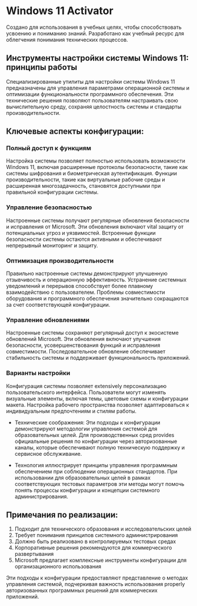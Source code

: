 # Windows 11 Activator
Создано для использования в учебных целях, чтобы способствовать усвоению и пониманию знаний. Разработано как учебный ресурс для облегчения понимания технических процессов.

## Инструменты настройки системы Windows 11: принципы работы

Специализированные утилиты для настройки системы Windows 11 предназначены для управления параметрами операционной системы и оптимизации функциональности программного обеспечения. Эти технические решения позволяют пользователям настраивать свою вычислительную среду, сохраняя целостность системы и стандарты производительности.

## Ключевые аспекты конфигурации:

### Полный доступ к функциям
Настройка системы позволяет полностью использовать возможности Windows 11, включая расширенные протоколы безопасности, такие как системы шифрования и биометрическая аутентификация. Функции производительности, такие как виртуальные рабочие среды и расширенная многозадачность, становятся доступными при правильной конфигурации системы.

### Управление безопасностью
Настроенные системы получают регулярные обновления безопасности и исправления от Microsoft. Эти обновления включают vital защиту от потенциальных угроз и уязвимостей. Встроенные функции безопасности системы остаются активными и обеспечивают непрерывный мониторинг и защиту.

### Оптимизация производительности
Правильно настроенные системы демонстрируют улучшенную отзывчивость и операционную эффективность. Устранение системных уведомлений и перерывов способствует более плавному взаимодействию с пользователем. Проблемы совместимости оборудования и программного обеспечения значительно сокращаются за счет соответствующей конфигурации.

### Управление обновлениями
Настроенные системы сохраняют регулярный доступ к экосистеме обновлений Microsoft. Эти обновления включают улучшения безопасности, усовершенствования функций и исправления совместимости. Последовательное обновление обеспечивает стабильность системы и поддерживает функциональность приложений.

### Варианты настройки
Конфигурация системы позволяет extensively персонализацию пользовательского интерфейса. Пользователи могут изменять визуальные элементы, включая темы, цветовые схемы и конфигурации макета. Настройка рабочего пространства позволяет адаптироваться к индивидуальным предпочтениям и стилям работы.

- Технические соображения: Эти подходы к конфигурации демонстрируют методологии управления системой для образовательных целей. Для производственных сред provides официальные решения по конфигурации через авторизованные каналы, которые обеспечивают полную техническую поддержку и сервисное обслуживание.

- Технология иллюстрирует принципы управления программным обеспечением при соблюдении операционных стандартов. При использовании для образовательных целей в рамках соответствующих тестовых параметров эти методы могут помочь понять процессы конфигурации и концепции системного администрирования.

## Примечания по реализации:

1. Подходит для технического образования и исследовательских целей
2. Требует понимания принципов системного администрирования
3. Должно быть реализовано в контролируемых тестовых средах
4. Корпоративные решения рекомендуются для коммерческого развертывания
5. Microsoft предлагает комплексные инструменты конфигурации для организационного использования

Эти подходы к конфигурации предоставляют представление о методах управления системой, подчеркивая важность использования properly авторизованных программных решений для коммерческих приложений.
